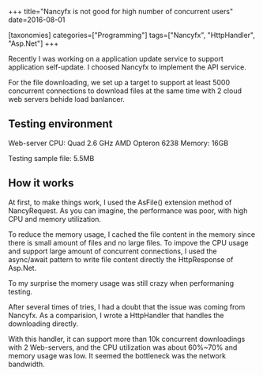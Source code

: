 +++
title="Nancyfx is not good for high number of concurrent users"
date=2016-08-01

[taxonomies]
categories=["Programming"]
tags=["Nancyfx", "HttpHandler", "Asp.Net"]
+++

Recently I was working on a application update service to support application self-update.
I choosed Nancyfx to implement the API service.

For the file downloading, we set up a target to support at least 5000 concurrent
 connections to download files at the same time with 2 cloud web servers behide load banlancer.

## Testing environment
Web-server
CPU: Quad 2.6 GHz AMD Opteron 6238
Memory: 16GB

Testing sample file: 5.5MB

## How it works
At first, to make things work, I used the AsFile() extension method of NancyRequest.
As you can imagine, the performance was poor, with high CPU and memory utilization.

To reduce the memory usage, I cached the file content in the memory since there
is small amount of files and no large files.
To impove the CPU usage and support large amount of concurrent connections, I used
 the async/await pattern to write file content directly the HttpResponse of Asp.Net.

To my surprise the momery usage was still crazy when performaning testing.

After several times of tries, I had a doubt that the issue was coming from Nancyfx.
As a comparision, I wrote a HttpHandler that handles the downloading directly.

With this handler, it can support more than 10k concurrent downloadings with 2 Web-servers,
 and the CPU utilization was about 60%~70% and memory usage was low. It seemed
 the bottleneck was the network bandwidth.
